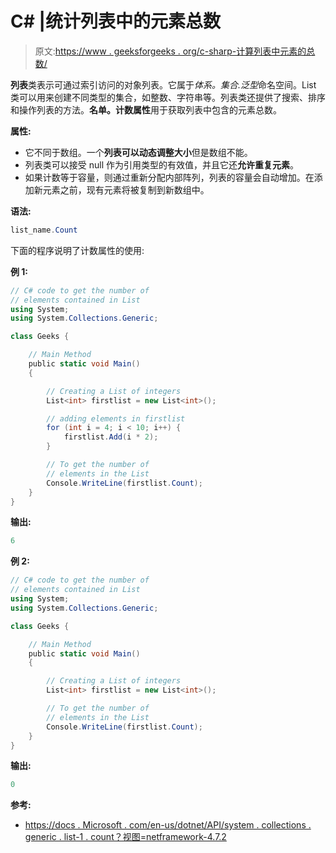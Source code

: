 # C# |统计列表中的元素总数

> 原文:[https://www . geeksforgeeks . org/c-sharp-计算列表中元素的总数/](https://www.geeksforgeeks.org/c-sharp-count-the-total-number-of-elements-in-the-list/)

**列表**类表示可通过索引访问的对象列表。它属于*体系。集合.泛型*命名空间。List 类可以用来创建不同类型的集合，如整数、字符串等。列表类还提供了搜索、排序和操作列表的方法。**名单。计数属性**用于获取列表中包含的元素总数。

**属性:**

*   它不同于数组。一个**列表可以动态调整大小**但是数组不能。
*   列表类可以接受 null 作为引用类型的有效值，并且它还**允许重复元素**。
*   如果计数等于容量，则通过重新分配内部阵列，列表的容量会自动增加。在添加新元素之前，现有元素将被复制到新数组中。

**语法:**

```cs
list_name.Count
```

下面的程序说明了计数属性的使用:

**例 1:**

```cs
// C# code to get the number of
// elements contained in List
using System;
using System.Collections.Generic;

class Geeks {

    // Main Method
    public static void Main()
    {

        // Creating a List of integers
        List<int> firstlist = new List<int>();

        // adding elements in firstlist
        for (int i = 4; i < 10; i++) {
            firstlist.Add(i * 2);
        }

        // To get the number of
        // elements in the List
        Console.WriteLine(firstlist.Count);
    }
}
```

**输出:**

```cs
6

```

**例 2:**

```cs
// C# code to get the number of
// elements contained in List
using System;
using System.Collections.Generic;

class Geeks {

    // Main Method
    public static void Main()
    {

        // Creating a List of integers
        List<int> firstlist = new List<int>();

        // To get the number of
        // elements in the List
        Console.WriteLine(firstlist.Count);
    }
}
```

**输出:**

```cs
0

```

**参考:**

*   [https://docs . Microsoft . com/en-us/dotnet/API/system . collections . generic . list-1 . count？视图=netframework-4.7.2](https://docs.microsoft.com/en-us/dotnet/api/system.collections.generic.list-1.count?view=netframework-4.7.2)